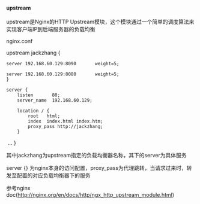 #### upstream

upstream是Nginx的HTTP Upstream模块，这个模块通过一个简单的调度算法来实现客户端IP到后端服务器的负载均衡

nginx.conf

upstream jackzhang {

    server 192.168.60.129:8090       weight=5;
    
    server 192.168.60.129:8080	     weight=5;
	}

    server {
        listen       80;
        server_name  192.168.60.129;

        location / {
            root   html;
            index  index.html index.htm;
			proxy_pass http://jackzhang;
        }
  ...
  }

其中jackzhang为upstream指定的负载均衡器名称，其下的server为具体服务

server {} 为nginx本身的访问配置，proxy_pass为代理跳转，当请求过来时，转发至配置的对应负载均衡器下的服务

参考nginx doc(http://nginx.org/en/docs/http/ngx_http_upstream_module.html)

